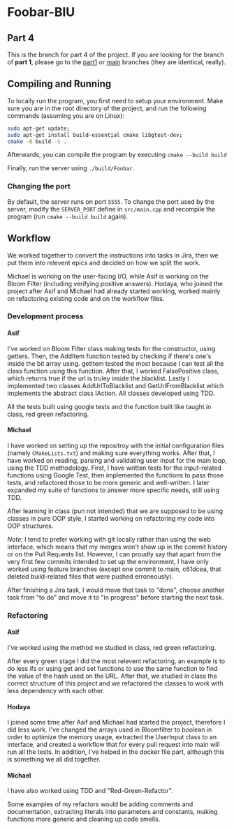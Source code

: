 # Foobar-BIU

## Part 4
This is the branch for part 4 of the project. If you are looking for the branch of **part 1**, please go to the [part1](https://github.com/AsifMadar/Foobar-BIU/tree/part1) or [main](https://github.com/AsifMadar/Foobar-BIU/tree/main) branches (they are identical, really).

## Compiling and Running
To locally run the program, you first need to setup your environment. Make sure you are in the root directory of the project, and run the following commands (assuming you are on Linux):
```bash
sudo apt-get update;
sudo apt-get install build-essential cmake libgtest-dev;
cmake -B build -S .
```

Afterwards, you can compile the program by executing `cmake --build build`

Finally, run the server using `./build/Foobar`.

### Changing the port
By default, the server runs on port `5555`. To change the port used by the server, modify the `SERVER_PORT` define in `src/main.cpp` and recompile the program (run `cmake --build build` again).

## Workflow
We worked together to convert the instructions into tasks in Jira, then we put them into relevent epics and decided on how we split the work.

Michael is working on the user-facing I/O, while Asif is working on the Bloom Filter (including verifying positive answers). Hodaya, who joined the project after Asif and Michael had already started working, worked mainly on refactoring existing code and on the workflow files.

### Development process
#### Asif
I've worked on Bloom Filter class making tests for the constructor, using getters. Then, the AddItem function tested by checking if there's one's inside
the bit array using. getItem tested the most because I can test all the class function using this function.
After that, I worked FalsePositive class, which returns true if the url is truley inside the blacklist.
Lastly I implemented two classes AddUrlToBlacklist and GetUrlFromBlacklist which implements the abstract class IAction.
All classes developed using TDD.

All the tests built using google tests and the function built like taught in class, red green refactoring.

#### Michael
I have worked on setting up the repositroy with the initial configuration files (namely `CMakeLists.txt`) and making sure everything works. After that, I have worked on reading, parsing and validating user input for the main loop, using the TDD methodology. First, I have written tests for the input-related functions using Google Test, then implemented the functions to pass those tests, and refactored those to be more generic and well-written. I later expanded my suite of functions to answer more specific needs, still using TDD.

After learning in class (pun not intended) that we are supposed to be using classes in pure OOP style, I started working on refactoring my code into OOP structures.

*Note:* I tend to prefer working with git locally rather than using the web interface, which means that my merges won't show up in the commit history or on the Pull Requests list. However, I can proudly say that apart from the very first few commits intended to set up the environment, I have only worked using feature branches (except one commit to main, c61dcea, that deleted build-related files that were pushed erroneously).

After finishing a Jira task, I would move that task to "done", choose another task from "to do" and move it to "in progress" before starting the next task.

### Refactoring
#### Asif
I've worked using the method we studied in class, red green refactoring.

After every green stage I did the most relevent refactoring, an example is to do less ifs or using get and set functions to use the same function to
find the value of the hash used on the URL. After that, we studied in class the correct structure of this project and we refactored the classes to 
work with less dependency with each other.

#### Hodaya
I joined some time after Asif and Michael had started the project, therefore I did less work. I've changed the arrays used in Bloomfilter to boolean in order to optimize the memory usage, extracted the UserInput class to an interface, and created a workflow that for every pull request into main will run all the tests. In addition, I've helped in the docker file part, although this is something we all did together.

#### Michael
I have also worked using TDD and "Red-Green-Refactor".

Some examples of my refactors would be adding comments and documentation, extracting literals into parameters and constants, making functions more generic and cleaning up code smells.
